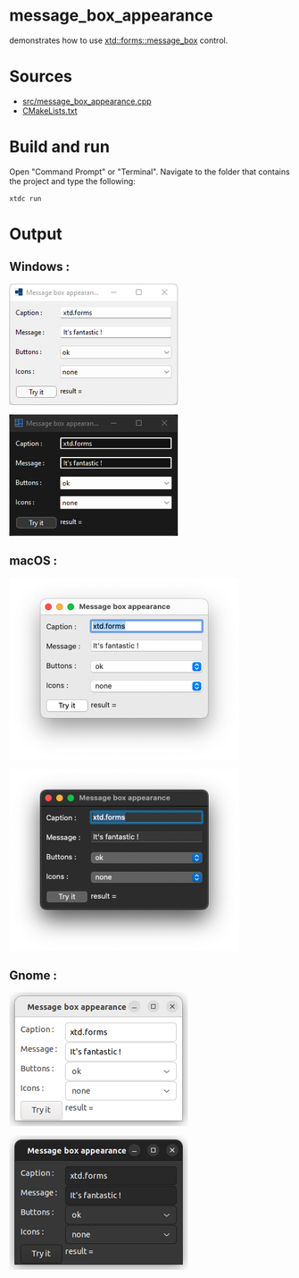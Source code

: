 # message_box_appearance

demonstrates how to use [xtd::forms::message_box](../../../../src/xtd.forms/include/xtd/forms/message_box.h) control.

# Sources

* [src/message_box_appearance.cpp](src/message_box_appearance.cpp)
* [CMakeLists.txt](CMakeLists.txt)

# Build and run

Open "Command Prompt" or "Terminal". Navigate to the folder that contains the project and type the following:

```shell
xtdc run
```

# Output

## Windows :

![Screenshot](../../../../docs/pictures/examples/message_box_appearance_w.png)

![Screenshot](../../../../docs/pictures/examples/message_box_appearance_wd.png)

## macOS :

![Screenshot](../../../../docs/pictures/examples/message_box_appearance_m.png)

![Screenshot](../../../../docs/pictures/examples/message_box_appearance_md.png)

## Gnome :

![Screenshot](../../../../docs/pictures/examples/message_box_appearance_g.png)

![Screenshot](../../../../docs/pictures/examples/message_box_appearance_gd.png)
